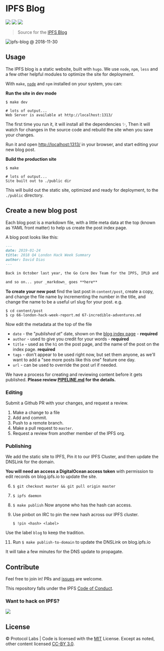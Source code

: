 # IPFS Blog

[![](https://img.shields.io/badge/made%20by-Protocol%20Labs-blue.svg?style=flat-square)](https://protocol.ai)
[![](https://img.shields.io/badge/project-IPFS-blue.svg?style=flat-square)](http://ipfs.io/)
[![](https://img.shields.io/badge/freenode-%23ipfs-blue.svg?style=flat-square)](http://webchat.freenode.net/?channels=%23ipfs)

> Source for the [IPFS Blog](https://blog.ipfs.io)

![ipfs-blog @ 2018-11-30](https://ipfs.io/ipfs/QmYxumHGuNdu8rAwcw6kgc2UU1buJxv7V7uFs17tBx9w3W/ipfs-blog.png)

## Usage

The IPFS blog is a static website, built with `hugo`. We use `node`, `npm`, `less` and a few other helpful modules to optimize the site for deployment.

With `make`, [`node`](http://nodejs.org) and `npm` installed on your system, you can:

**Run the site in dev mode**

```console
$ make dev

# lots of output...
Web Server is available at http://localhost:1313/
```

The first time you run it, it will install all the dependencies ✨, Then it will watch for changes in the source code and rebuild the site when you save your changes.

Run it and open <http://localhost:1313/> in your browser, and start editing your new blog post.

**Build the production site**

```console
$ make

# lots of output...
Site built out to ./public dir
```

This will build out the static site, optimized and ready for deployment, to the `./public` directory.

## Create a new blog post

Each blog post is a markdown file, with a little meta data at the top (known as YAML front matter) to help us create the post index page.

A blog post looks like this:

```markdown
---
date: 2019-01-24
title: 2018 Q4 London Hack Week Summary
author: David Dias
---

Back in October last year, the Go Core Dev Team for the IPFS, IPLD and libp2p projects spent some quality time together

and so on... your _markdown_ goes **here**
```

**To create your new post** find the last post in `content/post`, create a copy, and change the file name by incrementing the number in the title, and change the name to be a useful url slug for your post. e.g.

```console
$ cd content/post
$ cp 66-london-hack-week-report.md 67-incredible-adventures.md
```

Now edit the metadata at the top of the file

- `date` - the "_published at_" date, shown on the [blog index page](https://blog.ipfs.io) - **required**
- `author` - used to give you credit for your words - **required**
- `title` - used as the `h1` on the post page, and the name of the post on the index page. **required**
- `tags` - don't appear to be used right now, but set them anyone, as we'll want to add a "see more posts like this one" feature one day.
- `url` - can be used to override the post url if needed.

We have a process for creating and reviewing content before it gets published. **Please review [PIPELINE.md](./PIPELINE.md) for the details.**

### Editing

Submit a Github PR with your changes, and request a review.

1. Make a change to a file
2. Add and commit.
3. Push to a remote branch.
4. Make a pull request to `master`.
5. Request a review from another member of the IPFS org.

### Publishing

We add the static site to IPFS, Pin it to our IPFS Cluster, and then update the DNSLink for the domain.

**You will need an access a DigitalOcean access token** with permission to edit records on blog.ipfs.io to update the site.

6. `$ git checkout master && git pull origin master`
7. `$ ipfs daemon`
8. `$ make publish`
  Now anyone who has the hash can access.
10. Use pinbot on IRC to pin the new hash across our IPFS cluster.

      `$ !pin <hash> <label>`

  Use the label `blog` to keep the tradition.

11. Run `$ make publish-to-domain` to update the DNSLink on blog.ipfs.io

It will take a few minutes for the DNS update to propagate.

## Contribute

Feel free to join in! PRs and [issues](https://github.com/ipfs/blog/issues) are welcome.

This repository falls under the IPFS [Code of Conduct](https://github.com/ipfs/community/blob/master/code-of-conduct.md).

### Want to hack on IPFS?

[![](https://cdn.rawgit.com/jbenet/contribute-ipfs-gif/master/img/contribute.gif)](https://github.com/ipfs/community/blob/master/contributing.md)

## License

© Protocol Labs | Code is licensed with the [MIT](LICENSE) License. Except as noted, other content licensed [CC-BY 3.0](https://creativecommons.org/licenses/by/3.0/us/).
